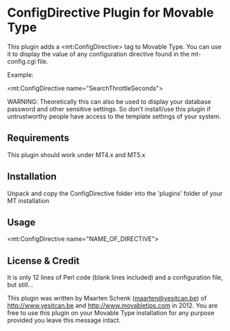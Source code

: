 ConfigDirective Plugin for Movable Type
========================================
This plugin adds a &lt;mt:ConfigDirective&gt; tag to Movable Type.  You can use it to display the value of any configuration directive found in the mt-config.cgi file.

Example:

&lt;mt:ConfigDirective name="SearchThrottleSeconds"&gt;

WARNING: Theoretically this can also be used to display your database password and other sensitive settings.  So don't install/use this plugin if untrustworthy people have access to the template settings of your system.

Requirements
-------------
This plugin should work under MT4.x and MT5.x

Installation
-------------
Unpack and copy the ConfigDirective folder into the 'plugins' folder of your MT installation

Usage
-----
&lt;mt:ConfigDirective name="NAME_OF_DIRECTIVE"&gt;

License & Credit
-----------------
It is only 12 lines of Perl code (blank lines included) and a configuration file, but still...

This plugin was written by Maarten Schenk (maarten@yesitcan.be) of http://www.yesitcan.be and http://www.movabletips.com in 2012. You are free to use this plugin on your Movable Type installation for any purpose provided you leave this message intact.
